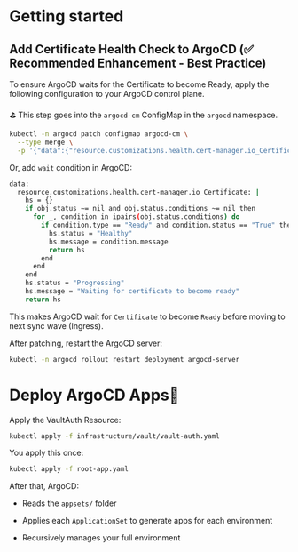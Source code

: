 Getting started
===

Add Certificate Health Check to ArgoCD (✅ Recommended Enhancement - Best Practice)
---

To ensure ArgoCD waits for the Certificate to become Ready, apply the following configuration to your ArgoCD control plane.

⛳️ This step goes into the `argocd-cm` ConfigMap in the `argocd` namespace.


```sh
kubectl -n argocd patch configmap argocd-cm \
  --type merge \
  -p '{"data":{"resource.customizations.health.cert-manager.io_Certificate":"hs = {}\nif obj.status ~= nil and obj.status.conditions ~= nil then\n  for _, condition in ipairs(obj.status.conditions) do\n    if condition.type == \"Ready\" and condition.status == \"True\" then\n      hs.status = \"Healthy\"\n      hs.message = condition.message\n      return hs\n    end\n  end\nend\nhs.status = \"Progressing\"\nhs.message = \"Waiting for certificate to become ready\"\nreturn hs"}}'
```

Or, add `wait` condition in ArgoCD:

```sh
data:
  resource.customizations.health.cert-manager.io_Certificate: |
    hs = {}
    if obj.status ~= nil and obj.status.conditions ~= nil then
      for _, condition in ipairs(obj.status.conditions) do
        if condition.type == "Ready" and condition.status == "True" then
          hs.status = "Healthy"
          hs.message = condition.message
          return hs
        end
      end
    end
    hs.status = "Progressing"
    hs.message = "Waiting for certificate to become ready"
    return hs
```

This makes ArgoCD wait for `Certificate` to become `Ready` before moving to next sync wave (Ingress).

After patching, restart the ArgoCD server:

```sh
kubectl -n argocd rollout restart deployment argocd-server
```

Deploy ArgoCD Apps🚀
===

Apply the VaultAuth Resource:

```sh
kubectl apply -f infrastructure/vault/vault-auth.yaml
```

You apply this once:

```sh
kubectl apply -f root-app.yaml
```

After that, ArgoCD:
* Reads the `appsets/` folder

* Applies each `ApplicationSet` to generate apps for each environment

* Recursively manages your full environment